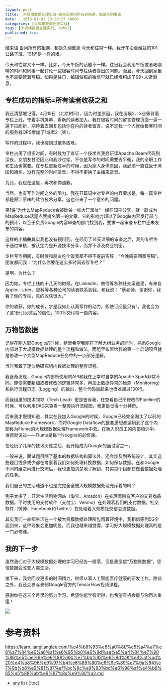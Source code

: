 ```yaml
---
layout: post
title:  大规模数据处理实战-结束语世间所有的相遇，都是久别重逢
date:   2015-01-01 23:20:27 +0800
categories: [大规模数据处理实战]
tags: [大规模数据处理实战, other]
published: true
---
```




结束语 世间所有的相遇，都是久别重逢
今天和往常一样。我开车沿着硅谷的101公路下班，101还是一样的堵。

今天和往常又不一样。比如，今天午饭的话题不一样。往日我会利用午饭或者喝咖啡的时间和同事一起讨论一些极客时间专栏读者提出的问题。而且，今天回到家里也不需要赶着写稿。如果是往日，编辑催稿的微信早就已经堆积成了99+未读消息。

## 专栏成功的指标=所有读者收获之和

我还清楚地记得，4月15日（北京时间），因为时差原因，我在凌晨2、3点等待着专栏上线，守着手机屏幕，看新的读者加入。我在极客时间的留言管理页面一遍一遍下拉刷新，期待着去回复包括你在内的读者留言。说不定我一个人就给极客时间的服务器QPS增加了1或者2（笑）。

写作的过程中，我也碰到过很多困难。

专栏占用了很多时间，有时候为了查证一个技术点我会研读Apache Beam代码到深夜，女朋友甚至因此和我吵过架。不仅是写作的时间需要去平衡，我的全职工作和生活也需要。在专栏更新过半的时候，因为家人身体原因，我必须一直往返于湾区和德州，没有完整的时间录音，不得不更换了主播来录音。

为此，我也在这里，再次和你道歉。

当然，也有写作时间之外的阻力。我在开篇词中对专栏的内容要求是，每一篇专栏都是原汁原味的硅谷技术分享。这也带来了一个意外的问题。

[第1讲](https://time.geekbang.org/column/article/90081)“为什么MapReduce会被硅谷一线大厂淘汰”一经在知乎分享，就一跃成为MapReduce话题点赞排名第一的文章。它的影响力超过了Google内容发行部门的预计，以至于负责Google内容审查的部门找到我，要求一起审查专栏中还未发布的内容。

这样的小插曲其实我也没有预料到。在经历了14天详细的审查之后，我的专栏终于通过审核，被认定为是开源技术分享，而并不涉及商业机密。

专栏写作期间，有时候和朋友吃个饭我都不得不提前告辞：“今晚需要回家写稿”。朋友都问我：“为什么你要花这么多时间去写专栏？”

是啊，为什么？

因为你。专栏上线的十几天的时候，在LinkedIn、微信等各种社交渠道里，有来自Apple、Uber、思科等各种公司的读者联系到我，和我说： “蔡老师，谢谢你，我看了你的专栏，真的收获很大。”

你的收获，你的成长，才是我如此认真写作的动力。即使订阅量只有1，我也会为了这1份订阅背后的信任，100%交付每一篇内容。

## 万物皆数据

记得在刚入职Google的时候，组里希望我能在了解大组业务的同时，熟悉Google内部对于大规模数据处理的整个流程和做法。而组里布置给我的第一个启动项目就是修改一个大型MapReduce任务中的一小部分逻辑。

当时我着了迷似地研究组内数据处理的整套流程。

我逐渐发现，Google内部所使用的API和我在上学时自学的Apache Spark非常不同。即便需要新加或者修改的逻辑非常多，再加上数据异常的检测（Monitoring）和执行流程日志（Logging）的输出，整个代码加起来也很难超过100行。

而我组里的技术领导（Tech Lead）更是告诉我，在查看自己所修改的Pipeline的时候，可以利用DAG来查看一整套执行流程图，我更是觉得十分神奇。

后来我才慢慢知道，其实在我加入Google的时候，Google已经完全淘汰了以前的MapReduce Framework，而将Google Dataflow的整套思想都运用到了这个内部称为Flume的大规模数据处理Framework中去。在新入职员工的内部培训中，讲师就说过——Flume是每个Noogler的必修课。

在经历了几年的技术历练之后，我开始成为Google的面试官之一。

一般来说，面试题目除了基本的数据结构和算法外，还会涉及到系统设计。其实这些题目或多或少都在考察着我们如何处理转换数据，如何保存数据。在和Google不同的组之间进行交流后，我也更加清楚地了解到，其实每个组都在做着数据处理的任务。

我们自己的生活难道不也是完完全全被大规模数据处理充斥着的吗？

例子太多了，日常生活购物网站（淘宝、Amazon）在处理着所有客户的交易商品数据，平时使用的支付软件（支付宝、Venmo）在处理着我们的支付数据，社交软件（微博、Facebook和Twitter）在处理着大规模社交信息流数据。

其实我们一直都生活在一个被大规模数据处理所包围着环境中，我相信等到5G全面到来，这种现象会更加明显。而我也越来越觉得，学习好大规模数据处理真的是一门必修课。

## 我的下一步

虽然我们对于大规模数据处理的学习已经告一段落，但是我坚信“万物皆数据”，坚信数据会改变人类生活。

接下来，我会回收更多的时间精力，继续从事人工智能医疗健康的研发工作。除此之外，我还会参与录制Google官方的TensorFlow视频课程。

感谢你在这三个月里的努力学习，希望你能学有所得，也希望有机会能与你再次重逢！

[![](https://learn.lianglianglee.com/%e4%b8%93%e6%a0%8f/%e5%a4%a7%e8%a7%84%e6%a8%a1%e6%95%b0%e6%8d%ae%e5%a4%84%e7%90%86%e5%ae%9e%e6%88%98/assets/96b6d8017dde4d0c923f89822de0068c.jpg)](https://jinshuju.net/f/4QwMcD)




# 参考资料

https://learn.lianglianglee.com/%e4%b8%93%e6%a0%8f/%e5%a4%a7%e8%a7%84%e6%a8%a1%e6%95%b0%e6%8d%ae%e5%a4%84%e7%90%86%e5%ae%9e%e6%88%98/%e7%bb%93%e6%9d%9f%e8%af%ad%20%e4%b8%96%e9%97%b4%e6%89%80%e6%9c%89%e7%9a%84%e7%9b%b8%e9%81%87%ef%bc%8c%e9%83%bd%e6%98%af%e4%b9%85%e5%88%ab%e9%87%8d%e9%80%a2.md

* any list
{:toc}
